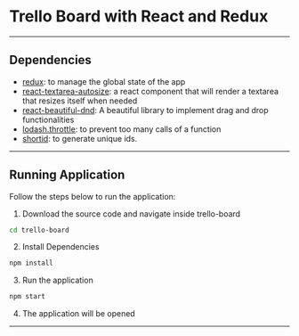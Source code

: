 # Trello Board with React and Redux 

------

## Dependencies

- [redux](https://redux.js.org): to manage the global state of the app
- [react-textarea-autosize](https://github.com/andreypopp/react-textarea-autosize): a react component that will render a textarea that resizes itself when needed
- [react-beautiful-dnd](https://github.com/atlassian/react-beautiful-dnd): A beautiful library to implement drag and drop functionalities
- [lodash.throttle](https://www.npmjs.com/package/lodash.throttle): to prevent too many calls of a function
- [shortid](https://github.com/dylang/shortid): to generate unique ids. 

------

## Running Application

Follow the steps below to run the application:

1. Download the source code and navigate inside trello-board
  ```bash
  cd trello-board
  ```  
2. Install Dependencies
  ```bash
  npm install
  ``` 
3. Run the application
  ```bash
  npm start
  ``` 
4. The application will be opened

------